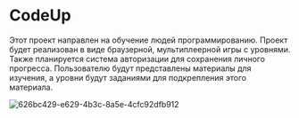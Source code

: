 # CodeUp
Этот проект направлен на обучение людей программированию. Проект будет реализован в виде браузерной, мультиплеерной игры с уровнями. Также планируется система авторизации для сохранения личного прогресса. Пользователю будут представлены материалы для изучения, а уровни будут заданиями для подкрепления этого материала.

![626bc429-e629-4b3c-8a5e-4cfc92dfb912](https://github.com/Yar1chok/CodeUp/assets/99189121/165faf30-caa3-4fe1-b126-21beb1abcf50)